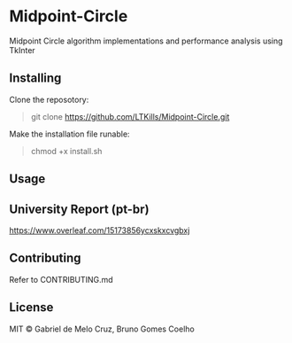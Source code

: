 # Midpoint-Circle
Midpoint Circle algorithm implementations and performance analysis using TkInter

## Installing

Clone the reposotory: 
> git clone https://github.com/LTKills/Midpoint-Circle.git

Make the installation file runable:
>chmod +x install.sh


## Usage


## University Report (pt-br)
https://www.overleaf.com/15173856ycxskxcvgbxj

## Contributing

Refer to CONTRIBUTING.md

## License

MIT © Gabriel de Melo Cruz, Bruno Gomes Coelho



